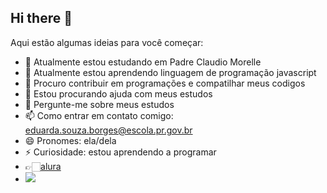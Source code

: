 ## Hi there 👋
Aqui estão algumas ideias para você começar:

- 🔭 Atualmente estou estudando em Padre Claudio Morelle
- 🌱 Atualmente estou aprendendo linguagem de programação javascript
- 👯 Procuro contribuir em programações e compatilhar meus codigos
- 🤔 Estou procurando ajuda com meus estudos
- 💬 Pergunte-me sobre meus estudos
- 📫 Como entrar em contato comigo: eduarda.souza.borges@escola.pr.gov.br 
- 😄 Pronomes: ela/dela
- ⚡ Curiosidade: estou aprendendo a programar
- 👉🏻[alura](www.alura.com.br)
- ![](https://media1.tenor.com/m/-m5PJk4Ao_QAAAAC/time-coffee-coffee.gif)
